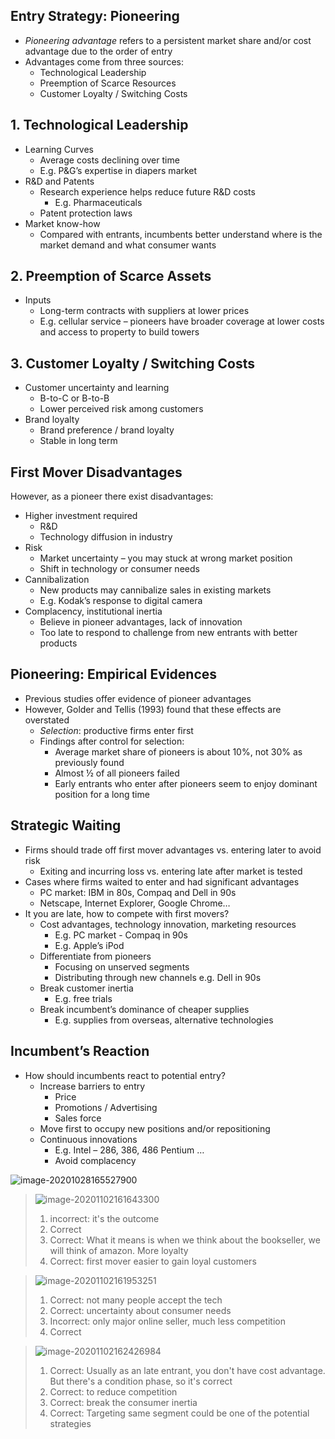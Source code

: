 ## Entry Strategy: Pioneering

- *Pioneering advantage* refers to a persistent market share and/or cost advantage due to the order of entry 
- Advantages come from three sources:
  - Technological Leadership
  - Preemption of Scarce Resources
  - Customer Loyalty / Switching Costs

## 1. Technological Leadership

- Learning Curves
  - Average costs declining over time
  - E.g. P&G’s expertise in diapers market
- R&D and Patents
  - Research experience helps reduce future R&D costs
    - E.g. Pharmaceuticals
  - Patent protection laws
- Market know-how
  - Compared with entrants, incumbents better understand where is the market demand and what consumer wants

## 2. Preemption of Scarce Assets

- Inputs
  - Long-term contracts with suppliers at lower prices
  - E.g. cellular service – pioneers have broader coverage at lower costs and access to property to build towers

## 3. Customer Loyalty / Switching Costs

- Customer uncertainty and learning
  - B-to-C or B-to-B
  - Lower perceived risk among customers
- Brand loyalty
  - Brand preference / brand loyalty 
  - Stable in long term

## First Mover Disadvantages

However, as a pioneer there exist disadvantages:

- Higher investment required
  - R&D
  - Technology diffusion in industry
- Risk
  - Market uncertainty – you may stuck at wrong market position
  - Shift in technology or consumer needs
- Cannibalization
  - New products may cannibalize sales in existing markets
  - E.g. Kodak’s response to digital camera
- Complacency, institutional inertia
  - Believe in pioneer advantages, lack of innovation
  - Too late to respond to challenge from new entrants with better products

## Pioneering: Empirical Evidences 

- Previous studies offer evidence of pioneer advantages
- However, Golder and Tellis (1993) found that these effects are overstated
  - *Selection*: productive firms enter first
  - Findings after control for selection:
    - Average market share of pioneers is about 10%, not 30% as previously found
    - Almost ½ of all pioneers failed
    - Early entrants who enter after pioneers seem to enjoy dominant position for a long time

## Strategic Waiting

- Firms should trade off first mover advantages vs. entering later to avoid risk
  - Exiting and incurring loss vs. entering late after market is tested
- Cases where firms waited to enter and had significant advantages
  - PC market: IBM in 80s, Compaq and Dell in 90s
  - Netscape, Internet Explorer, Google Chrome…
- It you are late, how to compete with first movers?
  - Cost advantages, technology innovation, marketing resources
    - E.g. PC market - Compaq in 90s
    - E.g. Apple’s iPod
  - Differentiate from pioneers
    - Focusing on unserved segments
    - Distributing through new channels e.g. Dell in 90s
  - Break customer inertia
    - E.g. free trials
  - Break incumbent’s dominance of cheaper supplies
    - E.g. supplies from overseas, alternative technologies 

## Incumbent’s Reaction

- How should incumbents react to potential entry?
  - Increase barriers to entry
    - Price
    - Promotions / Advertising
    - Sales force
  - Move first to occupy new positions and/or repositioning
  - Continuous innovations
    - E.g. Intel – 286, 386, 486 Pentium …
    - Avoid complacency

![image-20201028165527900](https://tva1.sinaimg.cn/large/0081Kckwly1gk5rznwaozj30q60batdx.jpg)

> ![image-20201102161643300](https://tva1.sinaimg.cn/large/0081Kckwly1gkbkpbcrlvj30kw0ic0y9.jpg)
>
> 1. incorrect: it's the outcome
> 2. Correct
> 3. Correct: What it means is when we think about the bookseller, we will think of amazon. More loyalty
> 4. Correct: first mover easier to gain loyal customers

> ![image-20201102161953251](https://tva1.sinaimg.cn/large/0081Kckwly1gkbksjk6pzj30ks0kan3m.jpg)
>
> 1. Correct: not many people accept the tech
> 2. Correct: uncertainty about consumer needs
> 3. Incorrect: only major online seller, much less competition
> 4. Correct 

> ![image-20201102162426984](https://tva1.sinaimg.cn/large/0081Kckwly1gkbkxaja7rj30l40l8wlh.jpg)
>
> 1. Correct: Usually as an late entrant, you don't have cost advantage. But there's a condition phase, so it's correct
> 2. Correct: to reduce competition
> 3. Correct: break the consumer inertia 
> 4. Correct: Targeting same segment could be one of the potential strategies